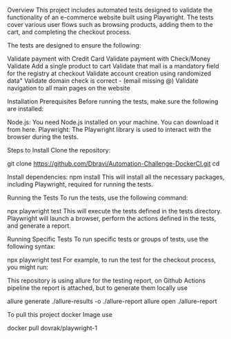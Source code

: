 Overview
This project includes automated tests designed to validate the functionality of an e-commerce website built using Playwright. The tests cover various user flows such as browsing products, adding them to the cart, and completing the checkout process.

The tests are designed to ensure the following:

Validate payment with Credit Card
Validate payment with Check/Money
Validate Add a single product to cart
Validate that mail is a mandatory field for the registry at checkout
Validate account creation using randomized data"
Validate domain check is correct - (email missing @)
Validate navigation to all main pages on the website

Installation
Prerequisites
Before running the tests, make sure the following are installed:

Node.js: You need Node.js installed on your machine. You can download it from here.
Playwright: The Playwright library is used to interact with the browser during the tests.

Steps to Install
Clone the repository:

git clone https://github.com/Dbravi/Automation-Challenge-DockerCI.git
cd <repository-directory>

Install dependencies:
npm install
This will install all the necessary packages, including Playwright, required for running the tests.

Running the Tests
To run the tests, use the following command:

npx playwright test
This will execute the tests defined in the tests directory. Playwright will launch a browser, perform the actions defined in the tests, and generate a report.

Running Specific Tests
To run specific tests or groups of tests, use the following syntax:

npx playwright test <test-file-name>
For example, to run the test for the checkout process, you might run:

This repository is using allure for the testing report, on Github Actions pipeline the report is attached, but to generate them locally use

allure generate ./allure-results -o ./allure-report
allure open ./allure-report

To pull this project docker Image use

docker pull dovrak/playwright-1